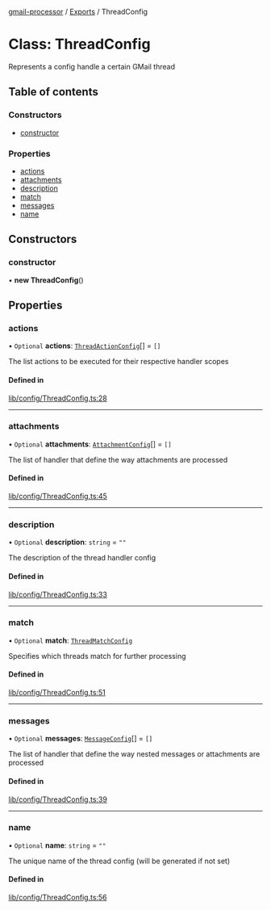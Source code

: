 [gmail-processor](../README.md) / [Exports](../modules.md) / ThreadConfig

# Class: ThreadConfig

Represents a config handle a certain GMail thread

## Table of contents

### Constructors

- [constructor](ThreadConfig.md#constructor)

### Properties

- [actions](ThreadConfig.md#actions)
- [attachments](ThreadConfig.md#attachments)
- [description](ThreadConfig.md#description)
- [match](ThreadConfig.md#match)
- [messages](ThreadConfig.md#messages)
- [name](ThreadConfig.md#name)

## Constructors

### constructor

• **new ThreadConfig**()

## Properties

### actions

• `Optional` **actions**: [`ThreadActionConfig`](ThreadActionConfig.md)[] = `[]`

The list actions to be executed for their respective handler scopes

#### Defined in

[lib/config/ThreadConfig.ts:28](https://github.com/ahochsteger/gmail2gdrive/blob/a50f4aa/src/lib/config/ThreadConfig.ts#L28)

___

### attachments

• `Optional` **attachments**: [`AttachmentConfig`](AttachmentConfig.md)[] = `[]`

The list of handler that define the way attachments are processed

#### Defined in

[lib/config/ThreadConfig.ts:45](https://github.com/ahochsteger/gmail2gdrive/blob/a50f4aa/src/lib/config/ThreadConfig.ts#L45)

___

### description

• `Optional` **description**: `string` = `""`

The description of the thread handler config

#### Defined in

[lib/config/ThreadConfig.ts:33](https://github.com/ahochsteger/gmail2gdrive/blob/a50f4aa/src/lib/config/ThreadConfig.ts#L33)

___

### match

• `Optional` **match**: [`ThreadMatchConfig`](ThreadMatchConfig.md)

Specifies which threads match for further processing

#### Defined in

[lib/config/ThreadConfig.ts:51](https://github.com/ahochsteger/gmail2gdrive/blob/a50f4aa/src/lib/config/ThreadConfig.ts#L51)

___

### messages

• `Optional` **messages**: [`MessageConfig`](MessageConfig.md)[] = `[]`

The list of handler that define the way nested messages or attachments are processed

#### Defined in

[lib/config/ThreadConfig.ts:39](https://github.com/ahochsteger/gmail2gdrive/blob/a50f4aa/src/lib/config/ThreadConfig.ts#L39)

___

### name

• `Optional` **name**: `string` = `""`

The unique name of the thread config (will be generated if not set)

#### Defined in

[lib/config/ThreadConfig.ts:56](https://github.com/ahochsteger/gmail2gdrive/blob/a50f4aa/src/lib/config/ThreadConfig.ts#L56)
